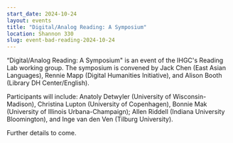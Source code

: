 ```yaml
---
start_date: 2024-10-24
layout: events
title: "Digital/Analog Reading: A Symposium"
location: Shannon 330
slug: event-bad-reading-2024-10-24
---
```


“Digital/Analog Reading: A Symposium" is an event of the IHGC's Reading Lab working group. The symposium is convened by Jack Chen (East Asian Languages), Rennie Mapp (Digital Humanities Initiative), and Alison Booth (Library DH Center/English). 

Participants will include: Anatoly Detwyler (University of Wisconsin-Madison), Christina Lupton (University of Copenhagen), Bonnie Mak (University of Illinois Urbana-Champaign); Allen Riddell (Indiana University Bloomington), and Inge van den Ven (Tilburg University).

Further details to come.